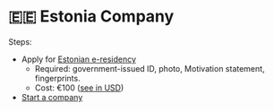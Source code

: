 # 🇪🇪 Estonia Company

Steps:
* Apply for [Estonian e-residency](https://e-resident.gov.ee/become-an-e-resident/)
  * Required: government-issued ID, photo, Motivation statement, fingerprints.
  * Cost: €100 ([see in USD](https://exchangerate.guru/eur/usd/100/))
* [Start a company](https://e-resident.gov.ee/start-a-company/)
